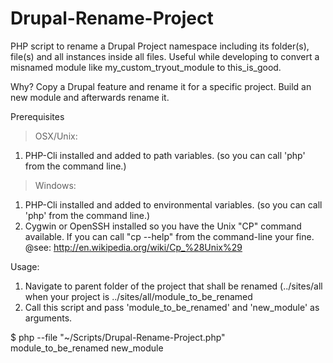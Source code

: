 Drupal-Rename-Project
=====================

PHP script to rename a Drupal Project namespace including its folder(s), file(s) and all instances inside all files. Useful while developing to convert a misnamed module like my_custom_tryout_module to this_is_good.

Why?
  Copy a Drupal feature and rename it for a specific project.
  Build an new module and afterwards rename it.


Prerequisites
  > OSX/Unix:
  1. PHP-Cli installed and added to path variables. (so you can call 'php' from the command line.)

  > Windows:
  1. PHP-Cli installed and added to environmental variables. (so you can call 'php' from the command line.)
  2. Cygwin or OpenSSH installed so you have the Unix "CP" command available.
  If you can call "cp --help" from the command-line your fine.
  @see: http://en.wikipedia.org/wiki/Cp_%28Unix%29


Usage:
  1. Navigate to parent folder of the project that shall be renamed
  (../sites/all when your project is ../sites/all/module_to_be_renamed
  2. Call this script and pass 'module_to_be_renamed' and 'new_module' as arguments.

$ php --file "~/Scripts/Drupal-Rename-Project.php" module_to_be_renamed new_module